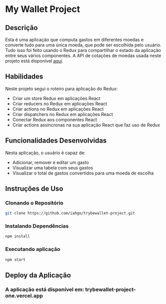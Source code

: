 # My Wallet Project

## Descrição

Esta é uma aplicação que computa gastos em diferentes moedas e converte tudo para uma única moeda, que pode ser escolhida pelo usuário. Tudo isso foi feito usando o Redux para compartilhar o estado da aplicação entre seus vários componentes. A API de cotações de moedas usada neste projeto está disponível [aqui](https://economia.awesomeapi.com.br/).

## Habilidades

Neste projeto segui o roteiro para aplicação do Redux:

- Criar um store Redux em aplicações React
- Criar reducers no Redux em aplicações React
- Criar actions no Redux em aplicações React
- Criar dispatchers no Redux em aplicações React
- Conectar Redux aos componentes React
- Criar actions assíncronas na sua aplicação React que faz uso de Redux

## Funcionalidades Desenvolvidas

Nesta aplicação, o usuário é capaz de:

- Adicionar, remover e editar um gasto
- Visualizar uma tabela com seus gastos
- Visualizar o total de gastos convertidos para uma moeda de escolha

## Instruções de Uso

### Clonando o Repositório

```bash
git clone https://github.com/iahgo/trybewallet-project.git
```

### Instalando Dependências

``` bash
npm install
``` 
### Executando aplicação

  ``` bash
  npm start
  ```

## Deploy da Aplicação

### A aplicação está disponível em: trybewallet-project-one.vercel.app

